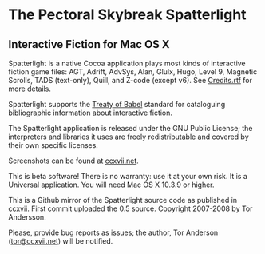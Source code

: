# The Pectoral Skybreak Spatterlight

## Interactive Fiction for Mac OS X

Spatterlight is a native Cocoa application plays most kinds of interactive fiction game files: AGT, Adrift, AdvSys, Alan, Glulx, Hugo, Level 9, Magnetic Scrolls, TADS (text-only), Quill, and Z-code (except v6). See [Credits.rtf][credits] for more details.

[credits]: https://github.com/juandesant/spatterlight/blob/master/resources/Credits.rtf

Spatterlight supports the [Treaty of Babel][babel] standard for cataloguing bibliographic information about interactive fiction.

[babel]: http://babel.ifarchive.org

The Spatterlight application is released under the GNU Public License; the interpreters and libraries it uses are freely redistributable and covered by their own specific licenses.

Screenshots can be found at [ccxvii.net][screenshots].

[screenshots]: http://ccxvii.net/spatterlight/screens.html

This is beta software! There is no warranty: use it at your own risk. It is a Universal application. You will need Mac OS X 10.3.9 or higher.

This is a Github mirror of the Spatterlight source code as published in [ccxvii][ccxvii]. First commit uploaded the 0.5 source. Copyright 2007-2008 by Tor Andersson.

Please, provide bug reports as issues; the author, Tor Anderson (tor@ccxvii.net) will be notified.

[ccxvii]: http://ccxvii.net/spatterlight/
